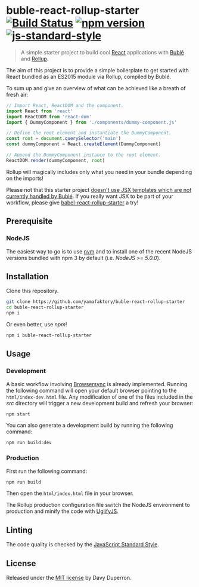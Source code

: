 # buble-react-rollup-starter [![Build Status](https://travis-ci.org/yamafaktory/buble-react-rollup-starter.svg?branch=master)](https://travis-ci.org/yamafaktory/buble-react-rollup-starter) [![npm version](https://img.shields.io/npm/v/buble-react-rollup-starter.svg?style=flat)](https://www.npmjs.com/package/buble-react-rollup-starter) [![js-standard-style](https://img.shields.io/badge/code%20style-standard-brightgreen.svg)](http://standardjs.com/)

> A simple starter project to build cool [React](https://facebook.github.io/react/) applications with [Bublé](https://buble.surge.sh/guide/) and [Rollup](http://rollupjs.org/).

The aim of this project is to provide a simple boilerplate to get started with React bundled as an ES2015 module via Rollup, compiled by Bublé.

To sum up and give an overview of what can be achieved like a breath of fresh air:

```JavaScript
// Import React, ReactDOM and the component.
import React from 'react'
import ReactDOM from 'react-dom'
import { DummyComponent } from './components/dummy-component.js'

// Define the root element and instantiate the DummyComponent.
const root = document.querySelector('main')
const dummyComponent = React.createElement(DummyComponent)

// Append the DummyComponent instance to the root element.
ReactDOM.render(dummyComponent, root)
```

Rollup will magically includes only what you need in your bundle depending on the imports!

Please not that this starter project [doesn't use JSX templates which are not currently handled by Bublé](https://gitlab.com/Rich-Harris/buble/issues/26). If you really want JSX to be part of your workflow, please give [babel-react-rollup-starter](https://github.com/yamafaktory/babel-react-rollup-starter) a try!

## Prerequisite

### NodeJS

The easiest way to go is to use [nvm](https://github.com/creationix/nvm) and to install one of the recent NodeJS versions bundled with npm 3 by default (i.e. *NodeJS >= 5.0.0*).

## Installation

Clone this repository.

```bash
git clone https://github.com/yamafaktory/buble-react-rollup-starter
cd buble-react-rollup-starter
npm i
```

Or even better, use *npm*!

```bash
npm i buble-react-rollup-starter
```

## Usage

### Development

A basic workflow involving [Browsersync](https://www.browsersync.io/) is already implemented. Running the following command will open your default browser pointing to the `html/index-dev.html` file. Any modification of one of the files included in the *src* directory will trigger a new development build and refresh your browser:

```bash
npm start
```

You can also generate a development build by running the following command:

```bash
npm run build:dev
```

### Production

First run the following command:

```bash
npm run build
```

Then open the `html/index.html` file in your browser.

The Rollup production configuration file switch the NodeJS environment to production and minify the code with [UglifyJS](http://lisperator.net/uglifyjs/).

## Linting

The code quality is checked by the [JavaScript Standard Style](http://standardjs.com/).

## License

Released under the [MIT license](https://opensource.org/licenses/MIT) by Davy Duperron.
